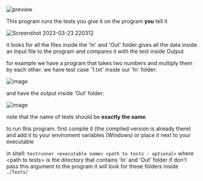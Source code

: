 ![preview](https://user-images.githubusercontent.com/83103488/227313206-ae26fe24-825f-46b1-9233-520085d852e5.png)

This program runs the tests you give it on the program <b>you</b> tell it

![Screenshot 2023-03-23 220312](https://user-images.githubusercontent.com/83103488/227313990-ff514db4-89ef-4631-90b2-fd35d6d970f3.png)

it looks for all the files inside the 'In' and 'Out' folder.gives all the data inside an Input file to the program and compares it with
the text inside Output

for example we have a program that takes two numbers and multiply them by each other.
we have test case '1.txt' inside our 'In' folder:

![image](https://user-images.githubusercontent.com/83103488/227315151-7af035c5-e83d-4db0-870c-a0f73cb91438.png)

and have the output inside 'Out' folder:

![image](https://user-images.githubusercontent.com/83103488/227315370-9f482cd1-fd83-41a6-abcc-455d82ec6891.png)

note that the name of tests should be <b>exactly the same</b>.

to run this program. first compile it (the compiled version is already there) and add it to your enviroment variables (Windows) or place it next
to your executable

in shell: `testrunner <executable name> <path to tests - optional>`
where \<path to tests\> is the directory that contains 'In' and 'Out' folder
if don't pass this argument to the program it will look for these folders inside `./Tests/`
